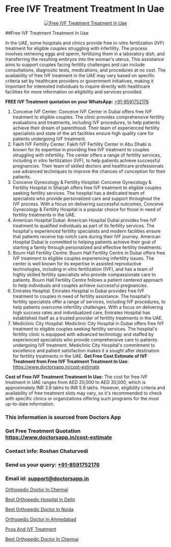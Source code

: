 # Free IVF Treatment Treatment In Uae

<p align="center">
  <a href="https://doctorsapp.in/treatment/ivf-treatment">
    <img src="https://doctorsapp.co.in/uploads/treatment_image/ICSI.jpg" alt="Free IVF Treatment Treatment In Uae">
  </a>
</p>
##Free IVF Treatment Treatment In Uae

In the UAE, some hospitals and clinics provide free in-vitro fertilization (IVF) treatment for eligible couples struggling with infertility. The process involves retrieving eggs and sperm, fertilizing them in a laboratory dish, and transferring the resulting embryos into the woman's uterus. This assistance aims to support couples facing fertility challenges and can include consultations, diagnostic tests, medications, and procedures at no cost. The availability of free IVF treatment in the UAE may vary based on specific criteria set by healthcare providers or government initiatives, making it important for interested individuals to inquire directly with healthcare facilities for more information on eligibility and services provided.

**FREE IVF Treatment quotation on your WhatsApp:**  [+91-8591752176](https://api.whatsapp.com/send?phone=8591752176)

1) Conceive IVF Center: Conceive IVF Center in Dubai offers free IVF treatment to eligible couples. The clinic provides comprehensive fertility evaluations and treatments, including IVF procedures, to help patients achieve their dream of parenthood. Their team of experienced fertility specialists and state of the art facilities ensure high quality care for patients undergoing IVF treatment.
2) Fakih IVF Fertility Center: Fakih IVF Fertility Center in Abu Dhabi is known for its expertise in providing free IVF treatment to couples struggling with infertility. The center offers a range of fertility services, including in vitro fertilization (IVF), to help patients achieve successful pregnancies. Their team of skilled doctors and healthcare professionals use advanced techniques to improve the chances of conception for their patients.
3) Conceive Gynecology & Fertility Hospital: Conceive Gynecology & Fertility Hospital in Sharjah offers free IVF treatment to eligible couples seeking fertility services. The hospital has a dedicated team of specialists who provide personalized care and support throughout the IVF process. With a focus on delivering successful outcomes, Conceive Gynecology & Fertility Hospital is a popular choice for those in need of fertility treatments in the UAE.
4) American Hospital Dubai: American Hospital Dubai provides free IVF treatment to qualified individuals as part of its fertility services. The hospital's experienced fertility specialists and modern facilities ensure that patients receive top notch care during their IVF journey. American Hospital Dubai is committed to helping patients achieve their goal of starting a family through personalized and effective fertility treatments.
5) Bourn Hall Fertility Centre: Bourn Hall Fertility Centre in Dubai offers free IVF treatment to eligible couples experiencing infertility issues. The center is well known for its expertise in assisted reproductive technologies, including in vitro fertilization (IVF), and has a team of highly skilled fertility specialists who provide compassionate care to patients. Bourn Hall Fertility Centre follows a patient centered approach to help individuals and couples achieve successful pregnancies.
6) Emirates Hospital: Emirates Hospital in Dubai provides free IVF treatment to couples in need of fertility assistance. The hospital's fertility specialists offer a range of services, including IVF procedures, to help patients overcome infertility challenges. With a focus on delivering high success rates and individualized care, Emirates Hospital has established itself as a trusted provider of fertility treatments in the UAE.
7) Mediclinic City Hospital: Mediclinic City Hospital in Dubai offers free IVF treatment to eligible couples seeking fertility services. The hospital's fertility clinic is equipped with advanced technology and staffed by experienced specialists who provide comprehensive care to patients undergoing IVF treatment. Mediclinic City Hospital's commitment to excellence and patient satisfaction makes it a sought after destination for fertility treatments in the UAE.
**Get Free Cost Estimate of IVF Treatment from Free IVF Treatment Treatment In Uae:** https://www.doctorsapp.in/cost-estimate

**Cost of Free IVF Treatment Treatment In Uae:**
The cost for free IVF treatment in UAE ranges from AED 20,000 to AED 30,000, which is approximately INR 3.9 lakhs to INR 5.9 lakhs. However, eligibility criteria and availability of free treatment slots may vary, so it's recommended to check with specific clinics or organizations offering such programs for the most up-to-date information.

### This information is sourced from Doctors App 
### Get Free Treatment Quotation https://www.doctorsapp.in/cost-estimate
### Contact info: Roshan Chaturvedi 
### Send us your query: [+91-8591752176](https://api.whatsapp.com/send?phone=8591752176) 
### Email id: support@doctorsapp.in

[Orthopedic Doctor In Chennai](https://www.linkedin.com/pulse/orthopedic-doctor-chennai-doctorsapp-dhaka-2g6xe?trackingId=bjQm2%2FzpItxWxJQ6FU3rng%3D%3D&lipi=urn%3Ali%3Apage%3Ad_flagship3_company_admin%3Bo%2BosOGJBSO63YocmsfjAZA%3D%3D)

[Best Orthopedic Hospital In Delhi](https://www.linkedin.com/pulse/best-orthopedic-hospital-delhi-doctorsapp-khulna-0lk6e?trackingId=QBgSSSgIaMyKd17hrJEFKA%3D%3D&lipi=urn%3Ali%3Apage%3Ad_flagship3_company_admin%3BEfzsr1%2BmQ6eR1XkJR7MU1A%3D%3D)

[Best Orthopedic Doctor In Noida](https://medium.com/@vimalrana22/best-orthopedic-doctor-in-noida-5fe7448c5c3c)

[Orthopedic Doctor In Ahmedabad](https://medium.com/@vimalrana22/orthopedic-doctor-in-ahmedabad-180e68c3f3f8)

[Pcos And IVF Treatment](https://doctors-apps.github.io/doctorsapp/pcos-and-ivf-treatment)

[Best Orthopedic Doctor In Chennai](https://doctors-apps.github.io/doctorsapp/best-orthopedic-doctor-in-chennai)

